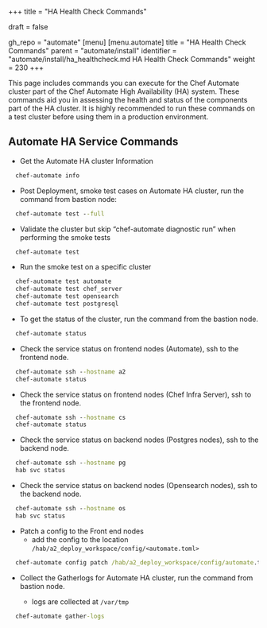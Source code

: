 +++
title = "HA Health Check Commands"

draft = false

gh_repo = "automate"
[menu]
  [menu.automate]
    title = "HA Health Check Commands"
    parent = "automate/install"
    identifier = "automate/install/ha_healthcheck.md HA Health Check Commands"
    weight = 230
+++

This page includes commands you can execute for the Chef Automate cluster part of the Chef Automate High Availability (HA) system. These commands aid you in assessing the health and status of the components part of the HA cluster. It is highly recommended to run these commands on a test cluster before using them in a production environment.

## Automate HA Service Commands

- Get the Automate HA cluster Information

```cmd
  chef-automate info 
```

- Post Deployment, smoke test cases on Automate HA cluster, run the command from bastion node:

```cmd
  chef-automate test --full 
```

- Validate the cluster but skip “chef-automate diagnostic run” when performing the smoke tests

```cmd
  chef-automate test  
```

- Run the smoke test on a specific cluster

```cmd
  chef-automate test automate
  chef-automate test chef_server
  chef-automate test opensearch
  chef-automate test postgresql 
```

- To get the status of the cluster, run the command from the bastion node.

```cmd
  chef-automate status 
```

- Check the service status on frontend nodes (Automate), ssh to the frontend node.

```cmd
  chef-automate ssh --hostname a2
  chef-automate status
```

- Check the service status on frontend nodes (Chef Infra Server), ssh to the frontend node.

```cmd
  chef-automate ssh --hostname cs
  chef-automate status
```

- Check the service status on backend nodes (Postgres nodes), ssh to the backend node.

```cmd
  chef-automate ssh --hostname pg
  hab svc status
```

- Check the service status on backend nodes (Opensearch nodes), ssh to the backend node.

```cmd
  chef-automate ssh --hostname os
  hab svc status
```

- Patch a config to the Front end nodes 
  - add the config to the location `/hab/a2_deploy_workspace/config/<automate.toml>`

``` cmd
  chef-automate config patch /hab/a2_deploy_workspace/config/automate.toml
```

- Collect the Gatherlogs for Automate HA cluster, run the command from bastion node.

    - logs are collected at `/var/tmp`

```cmd
  chef-automate gather-logs
```
